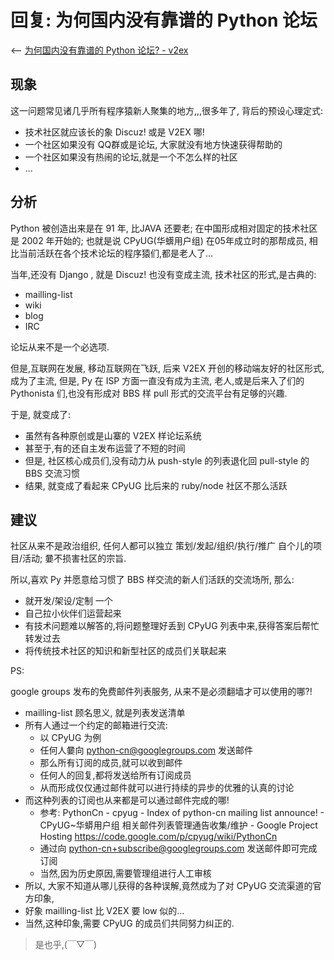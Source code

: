 # 回复: 为何国内没有靠谱的 Python 论坛
<-- [为何国内没有靠谱的 Python 论坛? - v2ex](https://www.v2ex.com/t/170350#reply28)

## 现象

这一问题常见诸几乎所有程序猿新人聚集的地方,,,很多年了,
背后的预设心理定式:

- 技术社区就应该长的象 Discuz! 或是 V2EX 哪!
- 一个社区如果没有 QQ群或是论坛, 大家就没有地方快速获得帮助的
- 一个社区如果没有热闹的论坛,就是一个不怎么样的社区
- ...


## 分析

Python 被创造出来是在 91 年, 比JAVA 还要老;
在中国形成相对固定的技术社区是 2002 年开始的;
也就是说 CPyUG(华蠎用户组) 在05年成立时的那帮成员,
相比当前活跃在各个技术论坛的程序猿们,都是老人了...

当年,还没有 Django , 就是 Discuz! 也没有变成主流,
技术社区的形式,是古典的:

+ mailling-list
+ wiki
+ blog
+ IRC

论坛从来不是一个必选项.

但是,互联网在发展, 移动互联网在飞跃,
后来 V2EX 开创的移动端友好的社区形式,成为了主流,
但是, Py 在 ISP 方面一直没有成为主流,
老人,或是后来入了们的 Pythonista 们,也没有形成对 BBS 样 pull 形式的交流平台有足够的兴趣.

于是, 就变成了:

- 虽然有各种原创或是山寨的 V2EX 样论坛系统
- 甚至于,有的还自主发布运营了不短的时间
- 但是, 社区核心成员们,没有动力从 push-style 的列表退化回 pull-style 的BBS 交流习惯
- 结果, 就变成了看起来 CPyUG 比后来的 ruby/node 社区不那么活跃


## 建议
社区从来不是政治组织,
任何人都可以独立 策划/发起/组织/执行/推广 自个儿的项目/活动;
嘦不损害社区的宗旨.

所以,喜欢 Py 并愿意给习惯了 BBS 样交流的新人们活跃的交流场所,
那么:

- 就开发/架设/定制 一个
- 自己拉小伙伴们运营起来
- 有技术问题难以解答的,将问题整理好丢到 CPyUG 列表中来,获得答案后帮忙转发过去
- 将传统技术社区的知识和新型社区的成员们关联起来


PS:

google groups 发布的免费邮件列表服务,
从来不是必须翻墙才可以使用的哪?!

- mailling-list 顾名思义, 就是列表发送清单
- 所有人通过一个约定的邮箱进行交流:
    * 以 CPyUG 为例
    * 任何人嘦向 python-cn@googlegroups.com 发送邮件
    * 那么所有订阅的成员,就可以收到邮件
    * 任何人的回复,都将发送给所有订阅成员
    * 从而形成仅仅通过邮件就可以进行持续的异步的优雅的认真的讨论
- 而这种列表的订阅也从来都是可以通过邮件完成的哪!
    * 参考: PythonCn - cpyug - Index of python-cn mailing list announce! - CPyUG~华蟒用户组 相关邮件列表管理通告收集/维护 - Google Project Hosting
    https://code.google.com/p/cpyug/wiki/PythonCn
    * 通过向 python-cn+subscribe@googlegroups.com 发送邮件即可完成订阅
    * 当然,因为历史原因,需要管理组进行人工审核
- 所以, 大家不知道从哪儿获得的各种误解,竟然成为了对 CPyUG 交流渠道的官方印象,
- 好象 mailling-list 比 V2EX 要 low 似的...
- 当然,这种印象,需要 CPyUG 的成员们共同努力纠正的.

> 是也乎,(￣▽￣)